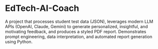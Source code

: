 # EdTech-AI-Coach
A project that processes student test data (JSON), leverages modern LLM APIs (OpenAI, Claude, Gemini) to generate personalized, insightful, and motivating feedback, and produces a styled PDF report. Demonstrates prompt engineering, data interpretation, and automated report generation using  Python.
